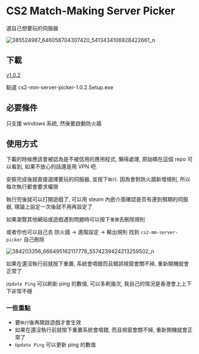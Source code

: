 # CS2 Match-Making Server Picker

選自己想要玩的伺服器

![385524987_646058704307420_5413434106928422661_n](https://github.com/aNyMoRe0505/cs2-mm-server-picker/assets/9814815/b070c855-2b60-43b2-8644-e9aaa7722085)

## 下載

[v1.0.2](https://github.com/aNyMoRe0505/cs2-mm-server-picker/releases/tag/v1.0.2)

點選 cs2-mm-server-picker-1.0.2.Setup.exe

## 必要條件

只支援 windows 系統, 然後要啟動防火牆

## 使用方式

下載的時候應該會被認為是不被信用的應用程式, 懶得處理, 原始碼在這個 repo 可以看到, 如果不放心的話還是用 VPN 吧.

安裝完成後就直接選擇要玩的伺服器, 並按下`執行`. 因為會對防火牆新增規則, 所以每次執行都會要求權限

執行完後就可以打開遊戲了, 可以用 steam 內嵌介面確認是否有連到預期的伺服器, 理論上設定一次後就不用再設定了

如果瀏覽其他網站或遊戲遇到問題時可以按下`重置`去刪除規則

或者你也可以自己去 防火牆 -> 進階設定 -> 輸出規則 找到 `cs2-mm-server-picker` 自己刪除

![384203356_666495162117778_5574239424213259502_n](https://github.com/aNyMoRe0505/cs2-mm-server-picker/assets/9814815/704c781e-346c-43ea-a92d-b530dfd8cbc2)

如果在還沒執行前就按下重置, 系統會噴錯而且錯誤視窗會關不掉, 重新開機就會正常了

`Update Ping` 可以刷新 ping 的數值, 可以多刷幾次, 我自己的情況是香港會上上下下非常不穩

### 一些重點

- 要`執行`後再開啟遊戲才會生效
- 如果在還沒執行前就按下重置系統會噴錯, 而且視窗會關不掉, 重新開機就會正常了
- `Update Ping` 可以更新 ping 的數值





